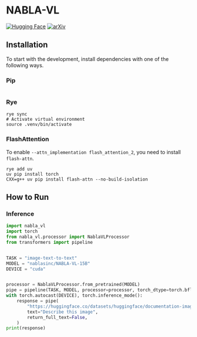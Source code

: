 # NABLA-VL

[![Hugging Face](https://img.shields.io/badge/HuggingFace-Model-orange?logo=huggingface)](https://huggingface.co/nablasinc/NABLA-VL-15B) [![arXiv](https://arxiv.org/badge.svg)]()

## Installation

To start with the development, install dependencies with one of the following ways.

### Pip

```console
```

### Rye

```console
rye sync
# Activate virtual environment
source .venv/bin/activate
```

### FlashAttention

To enable `--attn_implementation flash_attention_2`, you need to install `flash-attn`.

```console
rye add uv
uv pip install torch
CXX=g++ uv pip install flash-attn --no-build-isolation
```

## How to Run

### Inference

```python
import nabla_vl
import torch
from nabla_vl.processor import NablaVLProcessor
from transformers import pipeline


TASK = "image-text-to-text"
MODEL = "nablasinc/NABLA-VL-15B"
DEVICE = "cuda"


processor = NablaVLProcessor.from_pretrained(MODEL)
pipe = pipeline(TASK, MODEL, processor=processor, torch_dtype=torch.bfloat16)
with torch.autocast(DEVICE), torch.inference_mode():
    response = pipe(
        "https://huggingface.co/datasets/huggingface/documentation-images/resolve/main/bee.jpg",
        text="Describe this image",
        return_full_text=False,
    )
print(response)
```
